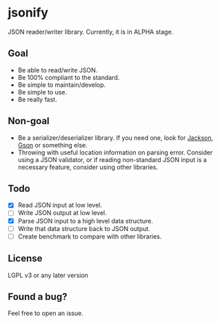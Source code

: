 
# jsonify
JSON reader/writer library. Currently, it is in ALPHA stage.

## Goal
- Be able to read/write JSON.
- Be 100% compliant to the standard.
- Be simple to maintain/develop.
- Be simple to use.
- Be really fast.

## Non-goal
- Be a serializer/deserializer library. If you need one, look for [Jackson](https://github.com/FasterXML/jackson), [Gson](https://github.com/google/gson) or something else.
- Throwing with useful location information on parsing error. Consider using a JSON validator, or if reading non-standard JSON input is a necessary feature, consider using other libraries.

## Todo
- [x] Read JSON input at low level.
- [ ] Write JSON output at low level.
- [x] Parse JSON input to a high level data structure.
- [ ] Write that data structure back to JSON output.
- [ ] Create benchmark to compare with other libraries.

## License
LGPL v3 or any later version

## Found a bug?
Feel free to open an issue.
